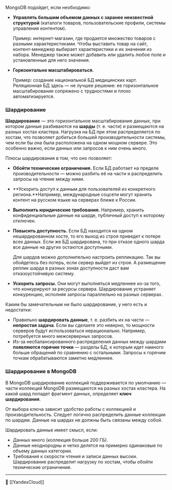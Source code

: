 MongoDB подойдет, если необходимо:

- **Управлять большим объемом данных с заранее неизвестной структурой** (каталоги товаров, пользовательские профили, системы управления контентом).
    
    Пример: интернет-магазин, где продается множество товаров с разными характеристиками. Чтобы выставить товар на сайт, контент-менеджер выбирает характеристики и их значения из набора. Менеджер также может добавить или удалить любое поле и установленные для него значения.
    
- **Горизонтально масштабироваться.**
    
    Пример: создание национальной БД медицинских карт. Реляционная БД здесь — не лучшее решение: ее горизонтальное масштабирование сопряжено с трудностями и плохо автоматизируется.
    

### Шардирование

**Шардирование** — это горизонтальное масштабирование данных, при котором данные разбиваются на **шарды** (т. е. части) и размещаются на разных хостах кластера. Нагрузка на БД при этом распределяется по хостам, что позволяет добиться большей производительности системы, чем если бы она была расположена на одном мощном сервере. Это особенно важно, если данных или запросов к ним очень много.

Плюсы шардирования в том, что оно позволяет:

- **Обойти технические ограничения.** Если БД работает на пределе производительности — можно разбить её на части и распределить запросы на чтение между ними.
    
- **Ускорить доступ к данным для пользователей из конкретного региона.**Например, международные соцсети могут хранить контент на русском языке на серверах ближе к России.
    
- **Выполнить юридические требования.** Например, хранить конфиденциальные данные на шарде, публичный доступ к которому отключен.
    
- **Повысить доступность.** Если БД находится на одном нешардированном хосте, то его выход из строя приведет к потере всех данных. Если же БД шардирована, то при отказе одного шарда все данные на других остаются доступными.
    
    Для шардов можно дополнительно настроить репликацию. Так вы обойдетесь без потерь, если сервер выйдет из строя. А размещение реплик шарда в разных зонах доступности даст вам отказоустойчивую систему.
    
- **Ускорить запросы.** Они могут выполняться медленнее из-за того, что конкурируют за ресурсы сервера. Шардирование устраняет конкуренцию, исполняя запросы параллельно на разных серверах.
    

Каким бы замечательным ни было шардирование, у него есть и недостатки:

- Правильно **шардировать данные**, т. е. разбить их на части — **непростая задача**. Если вы сделаете это неверно, то мощности серверов будут использоваться нерационально. Например, потребуется много межсерверных запросов.
- Из-за несбалансированного распределения данных между шардами **появляются горячие точки** — разделы БД, к которым идет намного больше обращений по сравнению с остальными. Запросы к горячим точкам обрабатываются заметно медленнее.

### Шардирование в MongoDB

В MongoDB шардирование коллекций поддерживается по умолчанию — части коллекций MongoDB размещаются на разных хостах кластера. На какой шард попадет фрагмент данных, определяет **ключ шардирования**.

От выбора ключа зависит удобство работы с коллекцией и производительность. Следует логично распределить данные коллекции по шардам. Данные на шардах не должны быть связаны между собой.

Шардировать данные имеет смысл, если:

- Данных много (коллекция больше 200 ГБ).
- Данные неоднородны и четко делятся на примерно одинаковые по объему данных категории.
- Требования к скорости чтения и записи данных высоки. Шардирование распределит нагрузку по хостам, чтобы обойти технические ограничения.



----
📂 [[YandexCloud]]